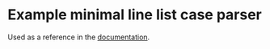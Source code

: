 # Example minimal line list case parser

Used as a reference in the [documentation](/ingestion/functions/README.md).
